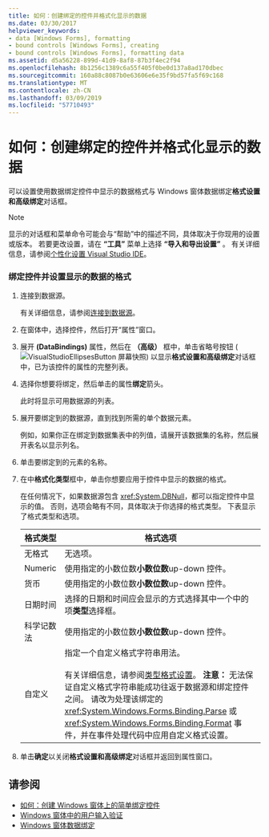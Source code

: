 ```yaml
---
title: 如何：创建绑定的控件并格式化显示的数据
ms.date: 03/30/2017
helpviewer_keywords:
- data [Windows Forms], formatting
- bound controls [Windows Forms], creating
- bound controls [Windows Forms], formatting data
ms.assetid: d5a56228-899d-41d9-8af8-87b3f4ec2f94
ms.openlocfilehash: 8b1256c1389c6a55f405f0be0d137a8ad170dbec
ms.sourcegitcommit: 160a88c8087b0e63606e6e35f9bd57fa5f69c168
ms.translationtype: MT
ms.contentlocale: zh-CN
ms.lasthandoff: 03/09/2019
ms.locfileid: "57710493"
---
```

# <a name="how-to-create-a-bound-control-and-format-the-displayed-data"></a>如何：创建绑定的控件并格式化显示的数据
可以设置使用数据绑定控件中显示的数据格式与 Windows 窗体数据绑定**格式设置和高级绑定**对话框。  
  
> [!NOTE]
>  显示的对话框和菜单命令可能会与“帮助”中的描述不同，具体取决于你现用的设置或版本。 若要更改设置，请在 **“工具”** 菜单上选择 **“导入和导出设置”** 。 有关详细信息，请参阅[个性化设置 Visual Studio IDE](/visualstudio/ide/personalizing-the-visual-studio-ide)。  
  
### <a name="to-bind-a-control-and-format-the-displayed-data"></a>绑定控件并设置显示的数据的格式  
  
1.  连接到数据源。  
  
     有关详细信息，请参阅[连接到数据源](../data/adonet/connecting-to-a-data-source.md)。  
  
2.  在窗体中，选择控件，然后打开“属性”窗口。  
  
3.  展开 **(DataBindings)** 属性，然后在 **（高级）** 框中，单击省略号按钮 (![VisualStudioEllipsesButton 屏幕快照](./media/vbellipsesbutton.png "vbEllipsesButton")) 以显示**格式设置和高级绑定**对话框中，已为该控件的属性的完整列表。  
  
4.  选择你想要将绑定，然后单击的属性**绑定**箭头。  
  
     此时将显示可用数据源的列表。  
  
5.  展开要绑定到的数据源，直到找到所需的单个数据元素。  
  
     例如，如果你正在绑定到数据集表中的列值，请展开该数据集的名称，然后展开表名以显示列名。  
  
6.  单击要绑定到的元素的名称。  
  
7.  在中**格式化类型**框中，单击你想要应用于控件中显示的数据的格式。  
  
     在任何情况下，如果数据源包含 <xref:System.DBNull>，都可以指定控件中显示的值。 否则，选项会略有不同，具体取决于你选择的格式类型。 下表显示了格式类型和选项。  
  
    |格式类型|格式选项|  
    |-----------------|-----------------------|  
    |无格式|无选项。|  
    |Numeric|使用指定的小数位数**小数位数**up-down 控件。|  
    |货币|使用指定的小数位数**小数位数**up-down 控件。|  
    |日期时间|选择的日期和时间应会显示的方式选择其中一个中的项**类型**选择框。|  
    |科学记数法|使用指定的小数位数**小数位数**up-down 控件。|  
    |自定义|指定一个自定义格式字符串用法。<br /><br /> 有关详细信息，请参阅[类型格式设置](../../standard/base-types/formatting-types.md)。 **注意：** 无法保证自定义格式字符串能成功往返于数据源和绑定控件之间。 请改为处理该绑定的 <xref:System.Windows.Forms.Binding.Parse> 或 <xref:System.Windows.Forms.Binding.Format> 事件，并在事件处理代码中应用自定义格式设置。|  
  
8.  单击**确定**以关闭**格式设置和高级绑定**对话框并返回到属性窗口。  
  
## <a name="see-also"></a>请参阅
- [如何：创建 Windows 窗体上的简单绑定控件](how-to-create-a-simple-bound-control-on-a-windows-form.md)
- [Windows 窗体中的用户输入验证](user-input-validation-in-windows-forms.md)
- [Windows 窗体数据绑定](windows-forms-data-binding.md)
